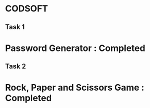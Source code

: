 # CODSOFT

## Task 1 
# Password Generator : Completed

## Task 2
# Rock, Paper and Scissors Game : Completed

